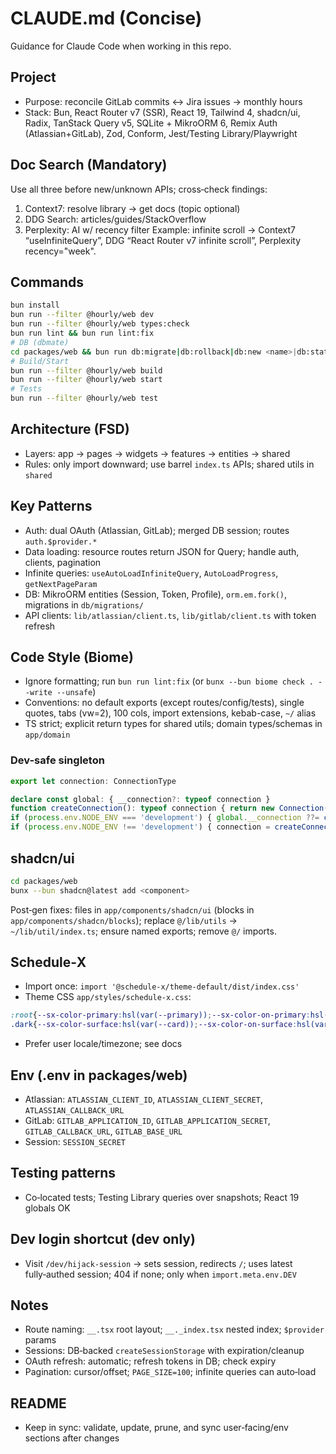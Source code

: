 # CLAUDE.md (Concise)

Guidance for Claude Code when working in this repo.

## Project
- Purpose: reconcile GitLab commits ↔ Jira issues → monthly hours
- Stack: Bun, React Router v7 (SSR), React 19, Tailwind 4, shadcn/ui, Radix, TanStack Query v5, SQLite + MikroORM 6, Remix Auth (Atlassian+GitLab), Zod, Conform, Jest/Testing Library/Playwright

## Doc Search (Mandatory)
Use all three before new/unknown APIs; cross‑check findings:
1) Context7: resolve library → get docs (topic optional)
2) DDG Search: articles/guides/StackOverflow
3) Perplexity: AI w/ recency filter
Example: infinite scroll → Context7 “useInfiniteQuery”, DDG “React Router v7 infinite scroll”, Perplexity recency="week".

## Commands
```bash
bun install
bun run --filter @hourly/web dev
bun run --filter @hourly/web types:check
bun run lint && bun run lint:fix
# DB (dbmate)
cd packages/web && bun run db:migrate|db:rollback|db:new <name>|db:status
# Build/Start
bun run --filter @hourly/web build
bun run --filter @hourly/web start
# Tests
bun run --filter @hourly/web test
```
## Architecture (FSD)
- Layers: app → pages → widgets → features → entities → shared
- Rules: only import downward; use barrel `index.ts` APIs; shared utils in `shared`

## Key Patterns
- Auth: dual OAuth (Atlassian, GitLab); merged DB session; routes `auth.$provider.*`
- Data loading: resource routes return JSON for Query; handle auth, clients, pagination
- Infinite queries: `useAutoLoadInfiniteQuery`, `AutoLoadProgress`, `getNextPageParam`
- DB: MikroORM entities (Session, Token, Profile), `orm.em.fork()`, migrations in `db/migrations/`
- API clients: `lib/atlassian/client.ts`, `lib/gitlab/client.ts` with token refresh

## Code Style (Biome)
- Ignore formatting; run `bun run lint:fix` (or `bunx --bun biome check . --write --unsafe`)
- Conventions: no default exports (except routes/config/tests), single quotes, tabs (vw=2), 100 cols, import extensions, kebab-case, `~/` alias
- TS strict; explicit return types for shared utils; domain types/schemas in `app/domain`

### Dev-safe singleton
```ts
export let connection: ConnectionType

declare const global: { __connection?: typeof connection }
function createConnection(): typeof connection { return new Connection(process.env.CONNECTION_URL ?? '') }
if (process.env.NODE_ENV === 'development') { global.__connection ??= createConnection(); connection = global.__connection }
if (process.env.NODE_ENV !== 'development') { connection = createConnection() }
```
## shadcn/ui
```bash
cd packages/web
bunx --bun shadcn@latest add <component>
```
Post‑gen fixes: files in `app/components/shadcn/ui` (blocks in `app/components/shadcn/blocks`); replace `@/lib/utils` → `~/lib/util/index.ts`; ensure named exports; remove `@/` imports.

## Schedule‑X
- Import once: `import '@schedule-x/theme-default/dist/index.css'`
- Theme CSS `app/styles/schedule-x.css`:
```css
:root{--sx-color-primary:hsl(var(--primary));--sx-color-on-primary:hsl(var(--primary-foreground));--sx-color-surface:hsl(var(--card));--sx-color-on-surface:hsl(var(--foreground));--sx-color-outline:hsl(var(--border))}
.dark{--sx-color-surface:hsl(var(--card));--sx-color-on-surface:hsl(var(--foreground))}
```
- Prefer user locale/timezone; see docs

## Env (.env in packages/web)
- Atlassian: `ATLASSIAN_CLIENT_ID`, `ATLASSIAN_CLIENT_SECRET`, `ATLASSIAN_CALLBACK_URL`
- GitLab: `GITLAB_APPLICATION_ID`, `GITLAB_APPLICATION_SECRET`, `GITLAB_CALLBACK_URL`, `GITLAB_BASE_URL`
- Session: `SESSION_SECRET`

## Testing patterns
- Co‑located tests; Testing Library queries over snapshots; React 19 globals OK

## Dev login shortcut (dev only)
- Visit `/dev/hijack-session` → sets session, redirects `/`; uses latest fully‑authed session; 404 if none; only when `import.meta.env.DEV`

## Notes
- Route naming: `__.tsx` root layout; `__._index.tsx` nested index; `$provider` params
- Sessions: DB‑backed `createSessionStorage` with expiration/cleanup
- OAuth refresh: automatic; refresh tokens in DB; check expiry
- Pagination: cursor/offset; `PAGE_SIZE=100`; infinite queries can auto‑load

## README
- Keep in sync: validate, update, prune, and sync user‑facing/env sections after changes
